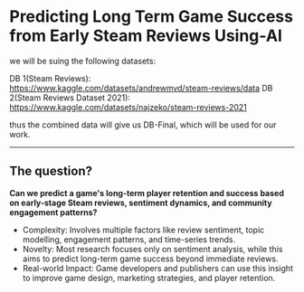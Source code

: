 # Predicting Long Term Game Success from Early Steam Reviews Using-AI

we will be suing the following datasets:

DB 1(Steam Reviews): https://www.kaggle.com/datasets/andrewmvd/steam-reviews/data
DB 2(Steam Reviews Dataset 2021): https://www.kaggle.com/datasets/najzeko/steam-reviews-2021

thus the combined data will give us DB-Final, which will be used for our work.

---
## The question?

**Can we predict a game's long-term player retention and success based on early-stage Steam reviews, sentiment dynamics, and community engagement patterns?**

* Complexity: Involves multiple factors like review sentiment, topic modelling, engagement patterns, and time-series trends.
* Novelty: Most research focuses only on sentiment analysis, while this aims to predict long-term game success beyond immediate reviews.
* Real-world Impact: Game developers and publishers can use this insight to improve game design, marketing strategies, and player retention.
